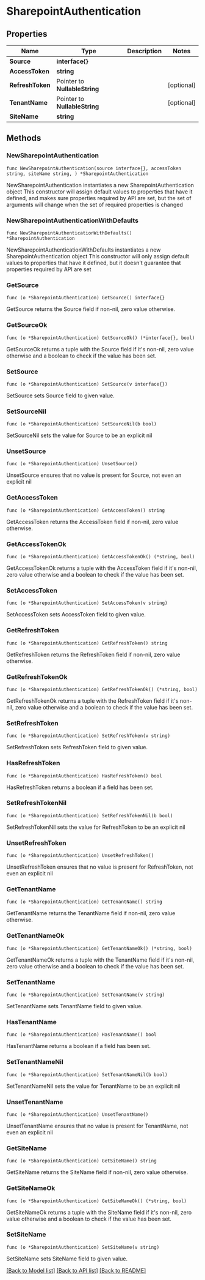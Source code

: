 # SharepointAuthentication

## Properties

Name | Type | Description | Notes
------------ | ------------- | ------------- | -------------
**Source** | **interface{}** |  | 
**AccessToken** | **string** |  | 
**RefreshToken** | Pointer to **NullableString** |  | [optional] 
**TenantName** | Pointer to **NullableString** |  | [optional] 
**SiteName** | **string** |  | 

## Methods

### NewSharepointAuthentication

`func NewSharepointAuthentication(source interface{}, accessToken string, siteName string, ) *SharepointAuthentication`

NewSharepointAuthentication instantiates a new SharepointAuthentication object
This constructor will assign default values to properties that have it defined,
and makes sure properties required by API are set, but the set of arguments
will change when the set of required properties is changed

### NewSharepointAuthenticationWithDefaults

`func NewSharepointAuthenticationWithDefaults() *SharepointAuthentication`

NewSharepointAuthenticationWithDefaults instantiates a new SharepointAuthentication object
This constructor will only assign default values to properties that have it defined,
but it doesn't guarantee that properties required by API are set

### GetSource

`func (o *SharepointAuthentication) GetSource() interface{}`

GetSource returns the Source field if non-nil, zero value otherwise.

### GetSourceOk

`func (o *SharepointAuthentication) GetSourceOk() (*interface{}, bool)`

GetSourceOk returns a tuple with the Source field if it's non-nil, zero value otherwise
and a boolean to check if the value has been set.

### SetSource

`func (o *SharepointAuthentication) SetSource(v interface{})`

SetSource sets Source field to given value.


### SetSourceNil

`func (o *SharepointAuthentication) SetSourceNil(b bool)`

 SetSourceNil sets the value for Source to be an explicit nil

### UnsetSource
`func (o *SharepointAuthentication) UnsetSource()`

UnsetSource ensures that no value is present for Source, not even an explicit nil
### GetAccessToken

`func (o *SharepointAuthentication) GetAccessToken() string`

GetAccessToken returns the AccessToken field if non-nil, zero value otherwise.

### GetAccessTokenOk

`func (o *SharepointAuthentication) GetAccessTokenOk() (*string, bool)`

GetAccessTokenOk returns a tuple with the AccessToken field if it's non-nil, zero value otherwise
and a boolean to check if the value has been set.

### SetAccessToken

`func (o *SharepointAuthentication) SetAccessToken(v string)`

SetAccessToken sets AccessToken field to given value.


### GetRefreshToken

`func (o *SharepointAuthentication) GetRefreshToken() string`

GetRefreshToken returns the RefreshToken field if non-nil, zero value otherwise.

### GetRefreshTokenOk

`func (o *SharepointAuthentication) GetRefreshTokenOk() (*string, bool)`

GetRefreshTokenOk returns a tuple with the RefreshToken field if it's non-nil, zero value otherwise
and a boolean to check if the value has been set.

### SetRefreshToken

`func (o *SharepointAuthentication) SetRefreshToken(v string)`

SetRefreshToken sets RefreshToken field to given value.

### HasRefreshToken

`func (o *SharepointAuthentication) HasRefreshToken() bool`

HasRefreshToken returns a boolean if a field has been set.

### SetRefreshTokenNil

`func (o *SharepointAuthentication) SetRefreshTokenNil(b bool)`

 SetRefreshTokenNil sets the value for RefreshToken to be an explicit nil

### UnsetRefreshToken
`func (o *SharepointAuthentication) UnsetRefreshToken()`

UnsetRefreshToken ensures that no value is present for RefreshToken, not even an explicit nil
### GetTenantName

`func (o *SharepointAuthentication) GetTenantName() string`

GetTenantName returns the TenantName field if non-nil, zero value otherwise.

### GetTenantNameOk

`func (o *SharepointAuthentication) GetTenantNameOk() (*string, bool)`

GetTenantNameOk returns a tuple with the TenantName field if it's non-nil, zero value otherwise
and a boolean to check if the value has been set.

### SetTenantName

`func (o *SharepointAuthentication) SetTenantName(v string)`

SetTenantName sets TenantName field to given value.

### HasTenantName

`func (o *SharepointAuthentication) HasTenantName() bool`

HasTenantName returns a boolean if a field has been set.

### SetTenantNameNil

`func (o *SharepointAuthentication) SetTenantNameNil(b bool)`

 SetTenantNameNil sets the value for TenantName to be an explicit nil

### UnsetTenantName
`func (o *SharepointAuthentication) UnsetTenantName()`

UnsetTenantName ensures that no value is present for TenantName, not even an explicit nil
### GetSiteName

`func (o *SharepointAuthentication) GetSiteName() string`

GetSiteName returns the SiteName field if non-nil, zero value otherwise.

### GetSiteNameOk

`func (o *SharepointAuthentication) GetSiteNameOk() (*string, bool)`

GetSiteNameOk returns a tuple with the SiteName field if it's non-nil, zero value otherwise
and a boolean to check if the value has been set.

### SetSiteName

`func (o *SharepointAuthentication) SetSiteName(v string)`

SetSiteName sets SiteName field to given value.



[[Back to Model list]](../README.md#documentation-for-models) [[Back to API list]](../README.md#documentation-for-api-endpoints) [[Back to README]](../README.md)


